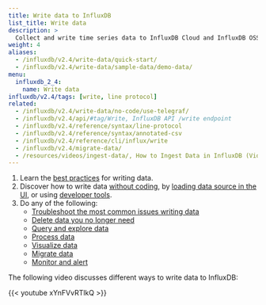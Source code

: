 ```yaml
---
title: Write data to InfluxDB
list_title: Write data
description: >
  Collect and write time series data to InfluxDB Cloud and InfluxDB OSS.
weight: 4
aliases:
  - /influxdb/v2.4/write-data/quick-start/
  - /influxdb/v2.4/write-data/sample-data/demo-data/
menu:
  influxdb_2_4:
    name: Write data
influxdb/v2.4/tags: [write, line protocol]
related:
  - /influxdb/v2.4/write-data/no-code/use-telegraf/
  - /influxdb/v2.4/api/#tag/Write, InfluxDB API /write endpoint
  - /influxdb/v2.4/reference/syntax/line-protocol
  - /influxdb/v2.4/reference/syntax/annotated-csv
  - /influxdb/v2.4/reference/cli/influx/write
  - /influxdb/v2.4/migrate-data/
  - /resources/videos/ingest-data/, How to Ingest Data in InfluxDB (Video)
---
```


1. Learn the [best practices](/influxdb/v2.4/write-data/best-practices/) for writing data.
2. Discover how to write data [without coding](/influxdb/v2.4/write-data/no-code/), by [loading data source in the UI](/influxdb/v2.4/write-data/no-code/load-data/), or using [developer tools](/influxdb/v2.4/write-data/developer-tools/).
3. Do any of the following:
   - [Troubleshoot the most common issues writing data](/influxdb/v2.4/write-data/troubleshoot/)
   - [Delete data you no longer need](/influxdb/v2.4/write-data/delete-data/)
   - [Query and explore data](/influxdb/v2.4/query-data/)
   - [Process data](/influxdb/v2.4/process-data/)
   - [Visualize data](/influxdb/v2.4/visualize-data/)
   - [Migrate data](/influxdb/v2.4/migrate-data/)
   - [Monitor and alert](/influxdb/v2.4/monitor-alert/)

The following video discusses different ways to write data to InfluxDB:

{{< youtube xYnFVvRTlkQ >}}